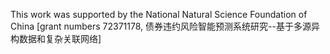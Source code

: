 This work was supported by the National Natural Science Foundation of China [grant numbers 72371178, 债券违约风险智能预测系统研究--基于多源异构数据和复杂关联网络]